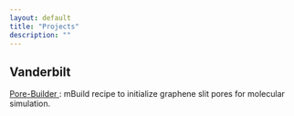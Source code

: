 ```yaml
---
layout: default
title: "Projects"
description: ""
---
```


<div
style="max-width:800px;margin-left:auto;margin-right:auto;">

   <!-- Vanderbilt -->
   <div class="hentry post project-batch-title">
   <h2>Vanderbilt</h2>
   </div>

   <!-- AIChE Annual Conference, Pittsburgh 2018 -->
   <div class="entry-summary">
    <p><a class="talk-title"
    href="https://github.com/rmatsum836/Pore-Builder"
    target="_blank">Pore-Builder
    </a>: mBuild recipe to initialize graphene slit pores for molecular
    simulation. </p>
    </div>

</div>
